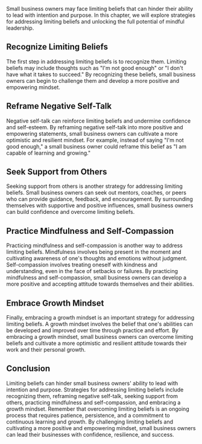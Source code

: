 
Small business owners may face limiting beliefs that can hinder their ability to lead with intention and purpose. In this chapter, we will explore strategies for addressing limiting beliefs and unlocking the full potential of mindful leadership.

Recognize Limiting Beliefs
--------------------------

The first step in addressing limiting beliefs is to recognize them. Limiting beliefs may include thoughts such as "I'm not good enough" or "I don't have what it takes to succeed." By recognizing these beliefs, small business owners can begin to challenge them and develop a more positive and empowering mindset.

Reframe Negative Self-Talk
--------------------------

Negative self-talk can reinforce limiting beliefs and undermine confidence and self-esteem. By reframing negative self-talk into more positive and empowering statements, small business owners can cultivate a more optimistic and resilient mindset. For example, instead of saying "I'm not good enough," a small business owner could reframe this belief as "I am capable of learning and growing."

Seek Support from Others
------------------------

Seeking support from others is another strategy for addressing limiting beliefs. Small business owners can seek out mentors, coaches, or peers who can provide guidance, feedback, and encouragement. By surrounding themselves with supportive and positive influences, small business owners can build confidence and overcome limiting beliefs.

Practice Mindfulness and Self-Compassion
----------------------------------------

Practicing mindfulness and self-compassion is another way to address limiting beliefs. Mindfulness involves being present in the moment and cultivating awareness of one's thoughts and emotions without judgment. Self-compassion involves treating oneself with kindness and understanding, even in the face of setbacks or failures. By practicing mindfulness and self-compassion, small business owners can develop a more positive and accepting attitude towards themselves and their abilities.

Embrace Growth Mindset
----------------------

Finally, embracing a growth mindset is an important strategy for addressing limiting beliefs. A growth mindset involves the belief that one's abilities can be developed and improved over time through practice and effort. By embracing a growth mindset, small business owners can overcome limiting beliefs and cultivate a more optimistic and resilient attitude towards their work and their personal growth.

Conclusion
----------

Limiting beliefs can hinder small business owners' ability to lead with intention and purpose. Strategies for addressing limiting beliefs include recognizing them, reframing negative self-talk, seeking support from others, practicing mindfulness and self-compassion, and embracing a growth mindset. Remember that overcoming limiting beliefs is an ongoing process that requires patience, persistence, and a commitment to continuous learning and growth. By challenging limiting beliefs and cultivating a more positive and empowering mindset, small business owners can lead their businesses with confidence, resilience, and success.
